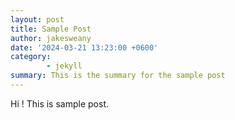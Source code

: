 ```yaml
---
layout: post
title: Sample Post
author: jakesweany
date: '2024-03-21 13:23:00 +0600'
category:
        - jekyll
summary: This is the summary for the sample post
---
```


Hi ! This is sample post.
